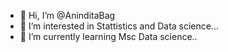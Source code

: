 - 👋 Hi, I’m @AninditaBag
- 👀 I’m interested in Stattistics and Data science...
- 🌱 I’m currently learning Msc Data science..

<!---
AninditaBag/AninditaBag is a ✨ special ✨ repository because its `README.md` (this file) appears on your GitHub profile.
You can click the Preview link to take a look at your changes.
--->
